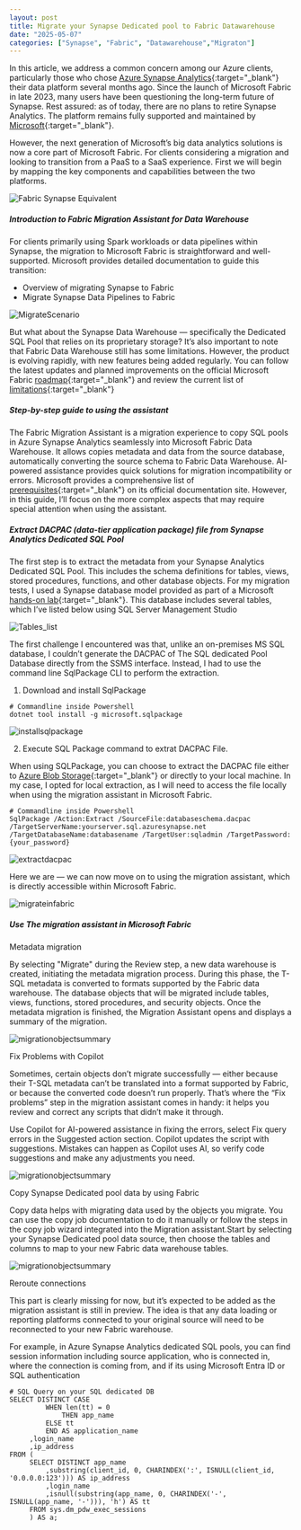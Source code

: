 ```yaml
---
layout: post
title: Migrate your Synapse Dedicated pool to Fabric Datawarehouse
date: "2025-05-07"
categories: ["Synapse", "Fabric", "Datawarehouse","Migraton"]
---
```

In this article, we address a common concern among our Azure clients, particularly those who chose [Azure Synapse Analytics](https://learn.microsoft.com/en-us/azure/synapse-analytics/overview-what-is){:target="_blank"} their data platform several months ago. Since the launch of Microsoft Fabric in late 2023, many users have been questioning the long-term future of Synapse.
Rest assured: as of today, there are no plans to retire Synapse Analytics. The platform remains fully supported and maintained by [Microsoft](https://blog.fabric.microsoft.com/en-us/blog/microsoft-fabric-explained-for-existing-synapse-users/){:target="_blank"}.

However, the next generation of Microsoft’s big data analytics solutions is now a core part of Microsoft Fabric. For clients considering a migration and looking to transition from a PaaS to a SaaS experience.
First we will begin by mapping the key components and capabilities between the two platforms.

![Fabric Synapse Equivalent](https://github.com/marc-hadjeje/marc-hadjeje.github.io/blob/main/assets/images/synapse-fabric.jpg?raw=true)

##### Introduction to Fabric Migration Assistant for Data Warehouse

For clients primarily using Spark workloads or data pipelines within Synapse, the migration to Microsoft Fabric is straightforward and well-supported. Microsoft provides detailed documentation to guide this transition:

-	Overview of migrating Synapse to Fabric
-   Migrate Synapse Data Pipelines to Fabric

![MigrateScenario](https://github.com/marc-hadjeje/marc-hadjeje.github.io/blob/main/assets/images/migration-scenariosspark.png?raw=true)

But what about the Synapse Data Warehouse — specifically the Dedicated SQL Pool that relies on its proprietary storage? It’s also important to note that Fabric Data Warehouse still has some limitations. However, the product is evolving rapidly, with new features being added regularly. You can follow the latest updates and planned improvements on the official Microsoft Fabric [roadmap](https://learn.microsoft.com/en-us/fabric/release-plan/data-warehouse){:target="_blank"} and review the current list of [limitations](https://learn.microsoft.com/en-us/fabric/data-warehouse/limitations){:target="_blank"}

##### Step-by-step guide to using the assistant

The Fabric Migration Assistant is a migration experience to copy SQL pools in Azure Synapse Analytics seamlessly into Microsoft Fabric Data Warehouse.
It allows copies metadata and data from the source database, automatically converting the source schema to Fabric Data Warehouse. AI-powered assistance provides quick solutions for migration incompatibility or errors.
Microsoft provides a comprehensive list of [prerequisites](https://learn.microsoft.com/en-us/fabric/data-warehouse/migrate-with-migration-assistant#prerequisites){:target="_blank"} on its official documentation site. However, in this guide, I’ll focus on the more complex aspects that may require special attention when using the assistant.

##### Extract DACPAC (data-tier application package) file from Synapse Analytics Dedicated SQL Pool

The first step is to extract the metadata from your Synapse Analytics Dedicated SQL Pool. This includes the schema definitions for tables, views, stored procedures, functions, and other database objects.
For my migration tests, I used a Synapse database model provided as part of a Microsoft [hands-on lab](https://github.com/solliancenet/MCW-Azure-Synapse-Analytics/blob/master/Hands-on%20lab/HOL%20step-by%20step%20-%20Azure%20Synapse%20Analytics%20end-to-end%20solution.md){:target="_blank"}. This database includes several tables, which I’ve listed below using SQL Server Management Studio

![Tables_list](https://github.com/marc-hadjeje/marc-hadjeje.github.io/blob/main/assets/images/Listoftables.jpg?raw=true)

The first challenge I encountered was that, unlike an on-premises MS SQL database, I couldn’t generate the DACPAC of The SQL dedicated Pool Database directly from the SSMS interface. Instead, I had to use the command line SqlPackage CLI to perform the extraction.

1.	Download and install SqlPackage

```
# Commandline inside Powershell
dotnet tool install -g microsoft.sqlpackage
```

![installsqlpackage](https://github.com/marc-hadjeje/marc-hadjeje.github.io/blob/main/assets/images/installsqlpackage.png?raw=true)

2.	Execute SQL Package command to extrat DACPAC File.

When using SQLPackage, you can choose to extract the DACPAC file either to [Azure Blob Storage](https://learn.microsoft.com/en-us/sql/tools/sqlpackage/sqlpackage-for-azure-synapse-analytics?view=sql-server-ver16#example){:target="_blank"} or directly to your local machine. In my case, I opted for local extraction, as I will need to access the file locally when using the migration assistant in Microsoft Fabric.
```
# Commandline inside Powershell
SqlPackage /Action:Extract /SourceFile:databaseschema.dacpac /TargetServerName:yourserver.sql.azuresynapse.net /TargetDatabaseName:databasename /TargetUser:sqladmin /TargetPassword:{your_password} 
```
![extractdacpac](https://github.com/marc-hadjeje/marc-hadjeje.github.io/blob/main/assets/images/extractdacsql.png?raw=true)

Here we are — we can now move on to using the migration assistant, which is directly accessible within Microsoft Fabric.

![migrateinfabric](https://github.com/marc-hadjeje/marc-hadjeje.github.io/blob/main/assets/images/migrateinfabric.jpg?raw=true)

##### Use The migration assistant in Microsoft Fabric 

Metadata migration

By selecting "Migrate" during the Review step, a new data warehouse is created, initiating the metadata migration process. During this phase, the T-SQL metadata is converted to formats supported by the Fabric data warehouse. The database objects that will be migrated include tables, views, functions, stored procedures, and security objects. Once the metadata migration is finished, the Migration Assistant opens and displays a summary of the migration.

![migrationobjectsummary](https://github.com/marc-hadjeje/marc-hadjeje.github.io/blob/main/assets/images/migratedobjectjpg.jpg?raw=true)

Fix Problems with Copilot

Sometimes, certain objects don’t migrate successfully — either because their T-SQL metadata can’t be translated into a format supported by Fabric, or because the converted code doesn’t run properly. That’s where the “Fix problems” step in the migration assistant comes in handy: it helps you review and correct any scripts that didn’t make it through.

Use Copilot for AI-powered assistance in fixing the errors, select Fix query errors in the Suggested action section. Copilot updates the script with suggestions. Mistakes can happen as Copilot uses AI, so verify code suggestions and make any adjustments you need.

![migrationobjectsummary](https://github.com/marc-hadjeje/marc-hadjeje.github.io/blob/main/assets/images/fixthepb.png?raw=true)

Copy Synapse Dedicated pool data by using Fabric 

Copy data helps with migrating data used by the objects you migrate. You can use the copy job documentation to do it manually or follow the steps in the copy job wizard integrated into the Migration assistant.Start by selecting your Synapse Dedicated pool data source, then choose the tables and columns to map to your new Fabric data warehouse tables.
 
![migrationobjectsummary](https://github.com/marc-hadjeje/marc-hadjeje.github.io/blob/main/assets/images/mappingtable.png?raw=true)

Reroute connections

This part is clearly missing for now, but it’s expected to be added as the migration assistant is still in preview. The idea is that any data loading or reporting platforms connected to your original source will need to be reconnected to your new Fabric warehouse.

For example, in Azure Synapse Analytics dedicated SQL pools, you can find session information including source application, who is connected in, where the connection is coming from, and if its using Microsoft Entra ID or SQL authentication

```
# SQL Query on your SQL dedicated DB
SELECT DISTINCT CASE 
         WHEN len(tt) = 0
             THEN app_name
         ELSE tt
         END AS application_name
     ,login_name
     ,ip_address
FROM (
     SELECT DISTINCT app_name
         ,substring(client_id, 0, CHARINDEX(':', ISNULL(client_id, '0.0.0.0:123'))) AS ip_address
         ,login_name
         ,isnull(substring(app_name, 0, CHARINDEX('-', ISNULL(app_name, '-'))), 'h') AS tt
     FROM sys.dm_pdw_exec_sessions
     ) AS a;
```